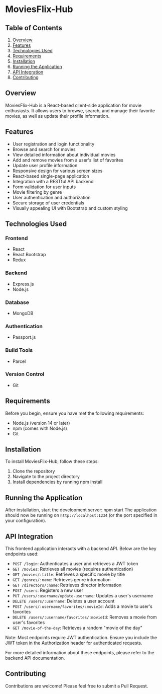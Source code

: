 # MoviesFlix-Hub

## Table of Contents
1. [Overview](#overview)
2. [Features](#features)
3. [Technologies Used](#technologies-used)
4. [Requirements](#requirements)
5. [Installation](#installation)
6. [Running the Application](#running-the-application)
7. [API Integration](#api-integration)
8. [Contributing](#contributing)

## Overview

MoviesFlix-Hub is a React-based client-side application for movie enthusiasts. It allows users to browse, search, and manage their favorite movies, as well as update their profile information.

## Features

- User registration and login functionality
- Browse and search for movies
- View detailed information about individual movies
- Add and remove movies from a user's list of favorites
- Update user profile information
- Responsive design for various screen sizes
- React-based single-page application
- Integration with a RESTful API backend
- Form validation for user inputs
- Movie filtering by genre
- User authentication and authorization
- Secure storage of user credentials
- Visually appealing UI with Bootstrap and custom styling

## Technologies Used

### Frontend
- React
- React Bootstrap
- Redux

### Backend
- Express.js
- Node.js

### Database
- MongoDB

### Authentication
- Passport.js

### Build Tools
- Parcel

### Version Control
- Git

## Requirements

Before you begin, ensure you have met the following requirements:
* Node.js (version 14 or later)
* npm (comes with Node.js)
* Git

## Installation

To install MoviesFlix-Hub, follow these steps:

1. Clone the repository
2. Navigate to the project directory
3. Install dependencies by running npm install

## Running the Application

After installation, start the development server: npm start
The application should now be running on `http://localhost:1234` (or the port specified in your configuration).

## API Integration

This frontend application interacts with a backend API. Below are the key endpoints used:

- `POST /login`: Authenticates a user and retrieves a JWT token
- `GET /movies`: Retrieves all movies (requires authentication)
- `GET /movies/:title`: Retrieves a specific movie by title
- `GET /genres/:name`: Retrieves genre information
- `GET /directors/:name`: Retrieves director information
- `POST /users`: Registers a new user
- `PUT /users/:username/update-username`: Updates a user's username
- `DELETE /users/:username`: Deletes a user account
- `POST /users/:username/favorites/:movieId`: Adds a movie to user's favorites
- `DELETE /users/:username/favorites/:movieId`: Removes a movie from user's favorites
- `GET /movie-of-the-day`: Retrieves a random "movie of the day"

Note: Most endpoints require JWT authentication. Ensure you include the JWT token in the Authorization header for authenticated requests.

For more detailed information about these endpoints, please refer to the backend API documentation.

## Contributing

Contributions are welcome! Please feel free to submit a Pull Request.





